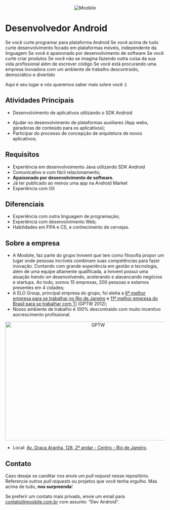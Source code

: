 <p align="center">
  <img src="https://1.gravatar.com/avatar/4ff5dbb6d8e199ee41931b80c34ce132" alt="Moobile"/>
</p>

# Desenvolvedor Android

Se você curte programar para plataforma Android 
Se você acima de tudo curte desenvolvimento focado em plataformas móveis, independente da linguagem
Se você é apaixonado por desenvolvimento de software
Se você curte criar produtos
Se você não se imagina fazendo outra coisa da sua vida profissional além de escrever código 
Se você está procurando uma empresa inovadora com um ambiente de trabalho descontraído, democrático e divertido

Aqui é seu lugar e nós queremos saber mais sobre você :)


<!--- Atenção aos comentários! São dicas valiosas -->

## Atividades Principais

- Desenvolvimento de aplicativos utilizando o SDK Android 
<!--- Saber IOS é um grande diferencial -->
- Ajudar no desenvolvimento de plataformas auxiliares (App webs, geradoras de conteúdo para os aplicativos);
- Participar do processo de concepção de arquitetura de novos aplicativos;

## Requisitos

- Experiência em desenvolvoimento Java utilizando SDK Android
- Comunicativo e com fácil relacionamento;
- <strong>Apaixonado por desenvolvimento de software.</strong>
- Já ter publicado ao menos uma app na Android Market
- Experiência com Git

<!--- Ser um bom jogador de CS ou FIFA é quase um requisito -->

## Diferenciais

- Experiência com outra linguagem de programação;
- Experiência com desenvolvimento Web;
- Habilidades em FIFA e CS, e conhecimento de cervejas.


## Sobre a empresa

- A Moobile, faz parte do grupo Innvent que tem como filosofia propor um lugar onde pessoas incríveis combinam suas competências para
  fazer inovação. 
  Contando com grande experiência em gestão e tecnologia, além
  de uma equipe altamente qualificada, a Innvent possui uma atuação *hands-on*
  desenvolvendo, acelerando e alavancando negócios e startups. Ao todo, somos 15
  empresas, 200 pessoas e estamos presentes em 4 cidades;
- A ELO Group, principal empresa do grupo, foi eleita a [6ª melhor empresa para
  se trabalhar no Rio de Janeiro](http://www.greatplacetowork.com.br/melhores-empresas/gptw-rio-de-janeiro/698-2012)
  e [11ª melhor empresa do Brasil para se trabalhar com TI](http://www.greatplacetowork.com.br/melhores-empresas/gptw-ti-a-telecom)
  (GPTW 2012);
- Nosso ambiente de trabalho é 100% descontraído com muito incentivo aocrescimento profissional.

<!--- Além disso, figuramos em primeiro lugar em TI como a empresa com mais
jovens e como a 9ª em TI com maior escolaridade.  -->

<p align="center">
  <a href="images/gptw-materia.png?raw=true" target="_blank"><img src="images/gptw.png" width="571" height="375" alt="GPTW"></a>
</p>

- Local: [Av. Graça Aranha, 128, 2º andar - Centro - Rio de Janeiro](https://maps.google.com.br/maps?q=Av.+Gra%C3%A7a+Aranha,+128+-+Centro+-+Rio+de+Janeiro&ie=UTF8&hnear=Av.+Gra%C3%A7a+Aranha,+128+-+Centro,+Rio+de+Janeiro,+20030-000&gl=br&t=m&z=16).


## Contato

Caso deseje se canditar nos envie um *pull request* nesse repositório.
Referencie outros *pull requests* ou projetos que você tenha orgulho. Mas acima
de tudo, **nos surpreenda**!

Se preferir um contato mais privado, envie um email para contato@moobile.com.br
com assunto: “Dev Android”.

<!--- Ter lido esse código-fonte pode ser um diferencial :p Nos deixe saber!
Quando for enviar seu currículo, se identifique escrevendo "Currículo Monstro"
no assunto. Boa sorte! -->
